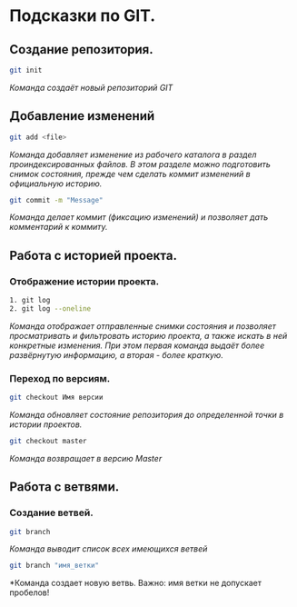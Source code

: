 # Подсказки по GIT.
## Создание репозитория.
```sh
git init
```
*Команда создаёт новый репозиторий GIT*

## Добавление изменений
```sh
git add <file>
```
*Команда добавляет изменение из рабочего каталога в раздел проиндексированных файлов. В этом разделе можно подготовить снимок состояния, прежде чем сделать коммит изменений в официальную историю.* 
```sh
git commit -m "Message"
```
*Команда делает коммит (фиксацию изменений) и позволяет дать комментарий к коммиту.*

## Работа с историей проекта.
### Отображение истории проекта.
```sh
1. git log
2. git log --oneline
```
*Команда отображает отправленные снимки состояния и позволяет просматривать и фильтровать историю проекта, а также искать в ней конкретные изменения. При этом первая команда выдаёт более развёрнутую информацию, а вторая - более краткую.*

### Переход по версиям.
```sh
git checkout Имя версии
```
*Команда обновляет состояние репозитория до определенной точки в истории проектов.*
```sh
git checkout master
```
*Команда возвращает в версию Master*

## Работа с ветвями.
### Создание ветвей.

```sh
git branch
```
*Команда выводит список всех имеющихся ветвей* 

```sh
git branch "имя_ветки"
```
*Команда создает новую ветвь. Важно: имя ветки не допускает пробелов!